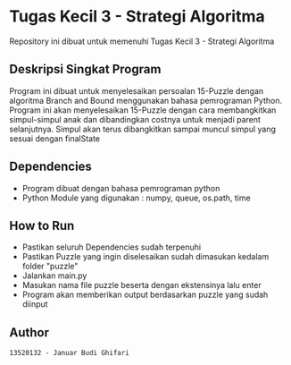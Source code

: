 # Tugas Kecil 3 -  Strategi Algoritma
Repository ini dibuat untuk memenuhi Tugas Kecil 3 - Strategi Algoritma
## Deskripsi Singkat Program
Program ini dibuat untuk menyelesaikan persoalan 15-Puzzle dengan algoritma Branch and Bound menggunakan bahasa 
pemrograman Python. Program ini akan menyelesaikan 15-Puzzle dengan cara membangkitkan simpul-simpul anak dan
dibandingkan costnya untuk menjadi parent selanjutnya. Simpul akan terus dibangkitkan sampai muncul simpul yang sesuai
dengan finalState 

## Dependencies

* Program dibuat dengan bahasa pemrograman python
* Python Module yang digunakan : numpy, queue, os.path, time

## How to Run
- Pastikan seluruh Dependencies sudah terpenuhi
- Pastikan Puzzle yang ingin diselesaikan sudah dimasukan kedalam folder "puzzle"
- Jalankan main.py
- Masukan nama file puzzle beserta dengan ekstensinya lalu enter
- Program akan memberikan output berdasarkan puzzle yang sudah diinput
## Author
```
13520132 - Januar Budi Ghifari
```
